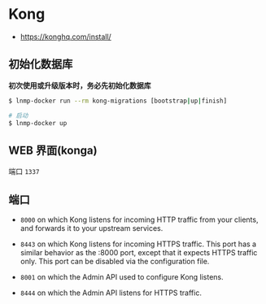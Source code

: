 # Kong

* https://konghq.com/install/

## 初始化数据库

**初次使用或升级版本时，务必先初始化数据库**

```bash
$ lnmp-docker run --rm kong-migrations [bootstrap|up|finish]

# 启动
$ lnmp-docker up
```

## WEB 界面(konga)

端口 `1337`

## 端口

* `8000` on which Kong listens for incoming HTTP traffic from your clients, and forwards it to your upstream services.

* `8443` on which Kong listens for incoming HTTPS traffic. This port has a similar behavior as the :8000 port, except that it expects HTTPS traffic only. This port can be disabled via the configuration file.

* `8001` on which the Admin API used to configure Kong listens.
* `8444` on which the Admin API listens for HTTPS traffic.
